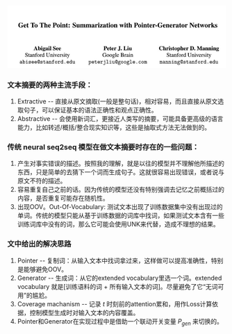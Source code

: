 ![Authors](https://github.com/errorplayer/AI_snippets/blob/master/pics/GetToThePointer_Pointer-Generator_Networks.JPG)

### 文本摘要的两种主流手段：  
1. Extractive -- 直接从原文摘取(一般是整句话)，相对容易，而且直接从原文选取句子，可以保证基本的语法正确性和观点正确性。  
2. Abstractive -- 会使用新词汇，更接近人类写的摘要，可能具备更高级的语言能力，比如转述/概括/整合现实知识等，这些是抽取式方法无法做到的。  

### 传统 neural seq2seq 模型在做文本摘要时存在的一些问题：  
1. 产生对事实错误的描述。按照我的理解，就是以往的模型并不理解他所描述的东西，只是简单的去猜下一个词而生成句子。这就很容易出现错误，或者说与原文不符的描述。  
2. 容易重复自己之前的话。因为传统的模型还没有特别强调去记忆之前概括过的内容，是否重复可能存在随机性。  
3. 出现OOV。Out-Of-Vocabulary: 测试文本出现了训练数据集中没有出现过的单词。传统的模型只能从基于训练数据的词库中找词，如果测试文本含有一些训练词库中没有的词，那么它可能会使用UNK来代替，造成不理想的结果。  

### 文中给出的解决思路  
1. Pointer -- 复制词：从输入文本中找词拿过来，这样做可以提高准确性，特别是能够避免OOV。  
2. Generator -- 生成词：从它的extended vocabulary里选一个词。extended vocabulary 就是[训练语料的词 + 所有输入文本的词]。尽量避免了它“无词可用”的尴尬。   
3. Coverage machanism -- 记录 $t$ 时刻前的attention累和，用作Loss计算依据，控制模型生成时对输入文本的内容覆盖。  
4. Pointer和Generator在实现过程中是借助一个联动开关变量 $P_{gen}$ 来切换的。
